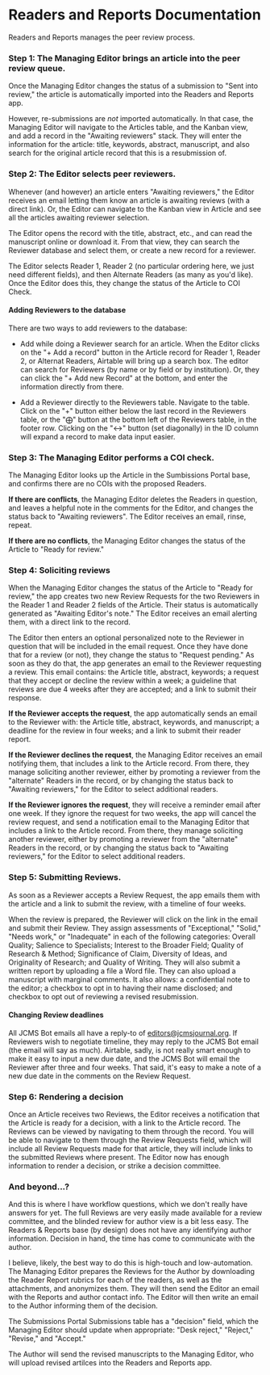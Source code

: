 # Readers and Reports Documentation

Readers and Reports manages the peer review process.

### Step 1: The Managing Editor brings an article into the peer review queue.
Once the Managing Editor changes the status of a submission to "Sent into review," the article is automatically imported into the Readers and Reports app.

However, re-submissions are _not_ imported automatically. In that case, the Managing Editor will navigate to the Articles table, and the Kanban view, and add a record in the "Awaiting reviewers" stack. They will enter the information for the article: title, keywords, abstract, manuscript, and also search for the original article record that this is a resubmission of.

### Step 2: The Editor selects peer reviewers.
Whenever (and however) an article enters "Awaiting reviewers," the Editor receives an email letting them know an article is awaiting reviews (with a direct link). Or, the Editor can navigate to the Kanban view in Article and see all the articles awaiting reviewer selection.

The Editor opens the record with the title, abstract, etc., and can read the manuscript online or download it. From that view, they can search the Reviewer database and select them, or create a new record for a reviewer.

The Editor selects Reader 1, Reader 2 (no particular ordering here, we just need different fields), and then Alternate Readers (as many as you'd like). Once the Editor does this, they change the status of the Article to COI Check.

#### Adding Reviewers to the database
There are two ways to add reviewers to the database:

* Add while doing a Reviewer search for an article. When the Editor clicks on the "+ Add a record" button in the Article record for Reader 1, Reader 2, or Alternat Readers, Airtable will bring up a search box. The editor can search for Reviewers (by name or by field or by institution). Or, they can click the "+ Add new Record" at the bottom, and enter the information directly from there.

* Add a Reviewer directly to the Reviewers table. Navigate to the table. Click on the "+" button either below the last record in the Reviewers table, or the "⨁" button at the bottom left of the Reviewers table, in the footer row. Clicking on the "↔" button (set diagonally) in the ID column will expand a record to make data input easier.

### Step 3: The Managing Editor performs a COI check.
The Managing Editor looks up the Article in the Sumbissions Portal base, and confirms there are no COIs with the proposed Readers.

**If there are conflicts**, the Managing Editor deletes the Readers in question, and leaves a helpful note in the comments for the Editor, and changes the status back to "Awaiting reviewers". The Editor receives an email, rinse, repeat.

**If there are no conflicts**, the Managing Editor changes the status of the Article to "Ready for review."

### Step 4: Soliciting reviews
When the Managing Editor changes the status of the Article to "Ready for review," the app creates two new Review Requests for the two Reviewers in the Reader 1 and Reader 2 fields of the Article. Their status is automatically generated as "Awaiting Editor's note." The Editor receives an email alerting them, with a direct link to the record.

The Editor then enters an optional personalized note to the Reviewer in question that will be included in the email request. Once they have done that for a review (or not), they change the status to "Request pending." As soon as they do that, the app generates an email to the Reviewer requesting a review. This email contains: the Article title, abstract, keywords; a request that they accept or decline the review within a week; a guideline that reviews are due 4 weeks after they are accepted; and a link to submit their response.

**If the Reviewer accepts the request**, the app automatically sends an email to the Reviewer with: the Article title, abstract, keywords, and manuscript; a deadline for the review in four weeks; and a link to submit their reader report.

**If the Reviewer declines the request**, the Managing Editor receives an email notifying them, that includes a link to the Article record. From there, they manage soliciting another reviewer, either by promoting a reviewer from the "alternate" Readers in the record, or by changing the status back to "Awaiting reviewers," for the Editor to select additional readers.

**If the Reviewer ignores the request**, they will receive a reminder email after one week. If they ignore the request for two weeks, the app will cancel the review request, and send a notification email to the Managing Editor that includes a link to the Article record. From there, they manage soliciting another reviewer, either by promoting a reviewer from the "alternate" Readers in the record, or by changing the status back to "Awaiting reviewers," for the Editor to select additional readers.

### Step 5: Submitting Reviews.
As soon as a Reviewer accepts a Review Request, the app emails them with the article and a link to submit the review, with a timeline of four weeks.

When the review is prepared, the Reviewer will click on the link in the email and submit their Review. They assign assessments of "Exceptional," "Solid," "Needs work," or "Inadequate" in each of the following categories: Overall Quality; Salience to Specialists; Interest to the Broader Field; Quality of Research & Method; Significance of Claim, Diversity of Ideas, and Originality of Research; and Quality of Writing. They will also submit a written report by uploading a file a Word file. They can also upload a manuscript with marginal comments. It also allows: a confidential note to the editor; a checkbox to opt in to having their name disclosed; and checkbox to opt out of reviewing a revised resubmission.

#### Changing Review deadlines
All JCMS Bot emails all have a reply-to of editors@jcmsjournal.org. If Reviewers wish to negotiate timeline, they may reply to the JCMS Bot email (the email will say as much). Airtable, sadly, is not really smart enough to make it easy to input a new due date, and the JCMS Bot will email the Reviewer after three and four weeks. That said, it's easy to make a note of a new due date in the comments on the Review Request.

### Step 6: Rendering a decision
Once an Article receives two Reviews, the Editor receives a notification that the Article is ready for a decision, with a link to the Article record. The Reviews can be viewed by navigating to them through the record. You will be able to navigate to them through the Review Requests field, which will include all Review Requests made for that article, they will include links to the submitted Reviews where present. The Editor now has enough information to render a decision, or strike a decision committee.

### And beyond...?

And this is where I have workflow questions, which we don't really have answers for yet. The full Reviews are very easily made available for a review committee, and the blinded review for author view is a bit less easy. The Readers & Reports base (by design) does not have any identifying author information. Decision in hand, the time has come to communicate with the author.

I believe, likely, the best way to do this is high-touch and low-automation. The Managing Editor prepares the Reviews for the Author by downloading the Reader Report rubrics for each of the readers, as well as the attachments, and anonymizes them. They will then send the Editor an email with the Reports and author contact info. The Editor will then write an email to the Author informing them of the decision.

The Submissions Portal Submissions table has a "decision" field, which the Managing Editor should update when appropriate: "Desk reject," "Reject," "Revise," and "Accept."

The Author will send the revised manuscripts to the Managing Editor, who will upload revised artilces into the Readers and Reports app.